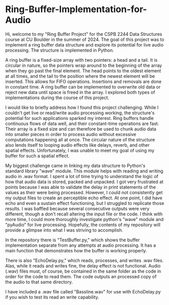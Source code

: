 # Ring-Buffer-Implementation-for-Audio
Hi, welcome to my "Ring Buffer Project" for the CSPB 2244 Data Structures course at CU Boulder in the summer of 2024. The goal of this project was to implement a ring buffer data structure and explore its potential for live audio processing. The structure is implemented in Python.

A ring buffer is a fixed-size array with two pointers: a head and a tail. It is circular in nature, so the pointers wrap around to the beginning of the array when they go past the final element. The head points to the oldest element at all times, and the tail to the position where the newest element will be inserted. This allows for FIFO operations. Insertions and removals are done in constant time. A ring buffer can be implemented to overwrite old data or reject new data until space is freed in the array. I explored both types of implementations during the course of this project.

I would like to briefly address how I found this project challenging. While I couldn't get live or read/write audio processing working, the structure's potential for such applications sparked my interest. Ring buffers handle continuous flows of data well, and their constant-time operations are fast. Their array is a fixed size and can therefore be used to chunk audio data into smaller pieces in order to process audio without excessive computations happening all at once. The circular nature of the structure also lends itself to looping audio effects like delays, reverb, and other spatial effects. Unfortunately, I was unable to meet my goal of using my buffer for such a spatial effect. 

My biggest challenge came in linking my data structure to Python's standard library "wave" module. This module helps with reading and writing audio in .wav format. I spent a lot of time trying to understand the logic of how that audio data is stored, packed and unpacked. I got very frustrated at points because I was able to validate the delay in print statements of the values as their were being processed. However, I could not consistently get my output files to create an perceptible echo effect. At one point, I did have echo and even a sustain effect functioning, but I struggled to replicate those results. I was baffled because several consecutive outputs were very different, though a don't recall altering the input file or the code. I think with more time, I could more thoroughly investigate python's "wave" module and "pyAudio" for live processing. Hopefully, the contents of my repository will provide a glimpse into what I was striving to accomplish.

In the repository there is "TestBuffer.py," which shows the buffer implementation separate from any attempts at audio processing. It has a main function that demonstrates how the buffer is working properly.

There is also "EchoDelay.py," which reads, processes, and writes .wav files. Alas, while it reads and writes fine, the delay effect is not functional. Audio (.wav) files must, of course, be contained in the same folder as the code in order for the code to read them. The code outputs an processed copy of the audio to that same directory.

I have included a .wav file called "Bassline.wav" for use with EchoDelay.py if you wish to test its read an write capability. 
